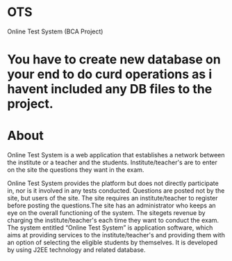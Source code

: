 # OTS
Online Test System (BCA Project)

# You have to create new database on your end to do curd operations as i havent included any DB files to the project.

# About
Online Test System is a web application that establishes a network between the institute or a teacher and the students. Institute/teacher's are to enter on the site the questions they want in the exam.

Online Test System provides the platform but does not directly participate in, nor is it involved in any tests conducted. Questions are posted not by the site, but users of the site. The site requires an institute/teacher to register before posting the questions.The site has an administrator who keeps an eye on the overall functioning of the system. The sitegets revenue by charging the institute/teacher's each time they want to conduct the exam. The system entitled “Online Test System” is application software, which aims at providing services to the institute/teacher's and providing them with an option of selecting the eligible students by themselves. It is developed by using J2EE technology and related database.
